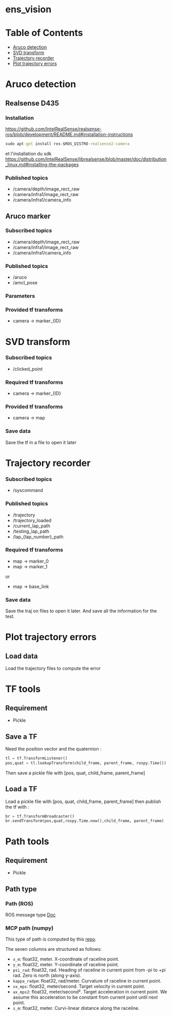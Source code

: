 # ens_vision

# Table of Contents
   * [Aruco detection](#aruco-detection)
   * [SVD transform](#svd-transform)
   * [Trajectory recorder](#trajectory-recorder)
   * [Plot trajectory errors](#plot-trajectory-errors)
   
   
# Aruco detection

## Realsense D435

### Installation

https://github.com/IntelRealSense/realsense-ros/blob/development/README.md#installation-instructions


```bat
sudo apt-get install ros-$ROS_DISTRO-realsense2-camera
```
et l'installation du sdk
https://github.com/IntelRealSense/librealsense/blob/master/doc/distribution_linux.md#installing-the-packages

### Published topics

* /camera/depth/image_rect_raw
* /camera/infra1/image_rect_raw
* /camera/infra1/camera_info


## Aruco marker

### Subscribed topics

* /camera/depth/image_rect_raw
* /camera/infra1/image_rect_raw
* /camera/infra1/camera_info

### Published topics

* /aruco
* /amcl_pose

### Parameters

### Provided tf transforms

* camera -> marker_{ID}

# SVD transform

### Subscribed topics

* /clicked_point

### Required tf transforms

* camera -> marker_{ID}

### Provided tf transforms

* camera -> map

### Save data

Save the tf in a file to open it later

# Trajectory recorder

### Subscribed topics

* /syscommand

### Published topics

* /trajectory
* /trajectory_loaded
* /current_lap_path
* /testing_lap_path
* /lap_{lap_number}_path

### Required tf transforms

* map -> marker_0
* map -> marker_1

or

* map -> base_link

### Save data

Save the traj on files to open it later. And save all the information for the test.

# Plot trajectory errors

## Load data

Load the trajectory files to compute the error

# TF tools

## Requirement

* Pickle

## Save a TF

Need the position vector and the quaternion :
```python
tl = tf.TransformListener()
pos,quat = tl.lookupTransform(child_frame, parent_frame, rospy.Time())
```
Then save a pickle file with [pos, quat, child_frame, parent_frame]

## Load a TF

Load a pickle file with [pos, quat, child_frame, parent_frame] then publish the tf with :
```python
br = tf.TransformBroadcaster()
br.sendTransform(pos,quat,rospy.Time.now(),child_frame, parent_frame)
```
# Path tools

## Requirement

* Pickle

## Path type

### Path (ROS)

ROS message type [Doc](http://docs.ros.org/en/lunar/api/nav_msgs/html/msg/Path.html)

### MCP path (numpy)

This type of path is computed by this [repo](https://github.com/TUMFTM/global_racetrajectory_optimization).

The seven columns are structured as follows:

* `x_m`: float32, meter. X-coordinate of raceline point.
* `y_m`: float32, meter. Y-coordinate of raceline point.
* `psi_rad`: float32, rad. Heading of raceline in current point from -pi to +pi rad. Zero is north (along y-axis).
* `kappa_radpm`: float32, rad/meter. Curvature of raceline in current point.
* `vx_mps`: float32, meter/second. Target velocity in current point.
* `ax_mps2`: float32, meter/second². Target acceleration in current point. We assume this acceleration to be constant
  from current point until next point.
* `s_m`: float32, meter. Curvi-linear distance along the raceline.

